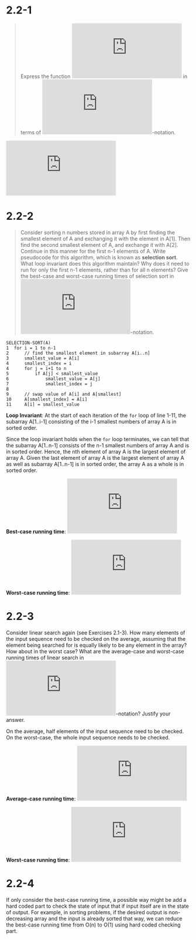 # 2.2-1
> Express the function ![equation](https://latex.codecogs.com/svg.latex?%5Cdfrac%7Bn%5E3%7D%7B1000%7D-100n%5E2-100n&plus;3) in terms of ![equation](https://latex.codecogs.com/svg.latex?%5Ctheta)-notation.

![equation](https://latex.codecogs.com/svg.latex?%5Ctheta%28n%5E3%29)

# 2.2-2
> Consider sorting n numbers stored in array A by first finding the smallest element of A and exchanging it with the element in A\[1\]. Then find the second smallest element of A, and exchange it with A\[2\]. Continue in this manner for the first n-1 elements of A. Write pseudocode for this algorithm, which is known as **selection sort**. What loop invariant does this algorithm maintain? Why does it need to run for only the first n-1 elements, rather than for all n elements? Give the best-case and worst-case running times of selection sort in ![equation](https://latex.codecogs.com/svg.latex?%5Ctheta)-notation.

```
SELECTION-SORT(A)
1  for i = 1 to n-1
2      // find the smallest element in subarray A[i..n]
3      smallest_value = A[i]
4      smallest_index = i
4      for j = i+1 to n
5          if A[j] < smallest_value
6              smallest_value = A[j]
7              smallest_index = j
8              
9      // swap value of A[i] and A[smallest]
10     A[smallest_index] = A[i]
11     A[i] = smallest_value
```

**Loop Invariant**: At the start of each iteration of the `for` loop of line 1-11, the subarray A[1..i-1] consisting of the i-1 smallest numbers of array A is in sorted order.

Since the loop invariant holds when the `for` loop terminates, we can tell that the subarray A[1..n-1] consists of the n-1 smallest numbers of array A and is in sorted order. Hence, the nth element of array A is the largest element of array A. Given the last element of array A is the largest element of array A as well as subarray A[1..n-1] is in sorted order, the array A as a whole is in sorted order.

**Best-case running time**: ![equation](https://latex.codecogs.com/svg.latex?%5Ctheta%28n%5E2%29)

**Worst-case running time**: ![equation](https://latex.codecogs.com/svg.latex?%5Ctheta%28n%5E2%29)

# 2.2-3
Consider linear search again (see Exercises 2.1-3). How many elements of the input sequence need to be checked on the average, assuming that the element being searched for is equally likely to be any element in the array? How about in the worst case? What are the average-case and worst-case running times of linear search in ![equation](https://latex.codecogs.com/svg.latex?%5Ctheta)-notation? Justify your answer.

On the average, half elements of the input sequence need to be checked.  
On the worst-case, the whole input sequence needs to be checked.

**Average-case running time**: ![equation](https://latex.codecogs.com/svg.latex?%5Ctheta%28n%29)

**Worst-case running time**: ![equation](https://latex.codecogs.com/svg.latex?%5Ctheta%28n%29)

# 2.2-4
If only consider the best-case running time, a possible way might be add a hard coded part to check the state of input that if input itself are in the state of output. For example, in sorting problems, if the desired output is non-decreasing array and the input is already sorted that way, we can reduce the best-case running time from O(n) to O(1) using hard coded checking part.
